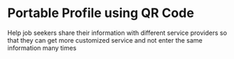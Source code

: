 # Portable Profile using QR Code

Help job seekers share their information with different service providers so that they can get more customized service and not enter the same information many times

